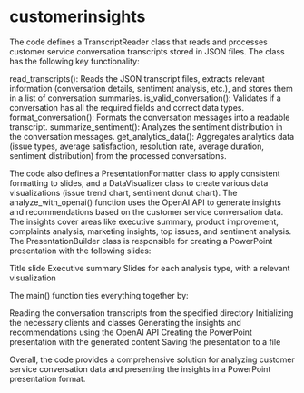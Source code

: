 # customerinsights

The code defines a TranscriptReader class that reads and processes customer service conversation transcripts stored in JSON files. The class has the following key functionality:

read_transcripts(): Reads the JSON transcript files, extracts relevant information (conversation details, sentiment analysis, etc.), and stores them in a list of conversation summaries.
is_valid_conversation(): Validates if a conversation has all the required fields and correct data types.
format_conversation(): Formats the conversation messages into a readable transcript.
summarize_sentiment(): Analyzes the sentiment distribution in the conversation messages.
get_analytics_data(): Aggregates analytics data (issue types, average satisfaction, resolution rate, average duration, sentiment distribution) from the processed conversations.

The code also defines a PresentationFormatter class to apply consistent formatting to slides, and a DataVisualizer class to create various data visualizations (issue trend chart, sentiment donut chart).
The analyze_with_openai() function uses the OpenAI API to generate insights and recommendations based on the customer service conversation data. The insights cover areas like executive summary, product improvement, complaints analysis, marketing insights, top issues, and sentiment analysis.
The PresentationBuilder class is responsible for creating a PowerPoint presentation with the following slides:

Title slide
Executive summary
Slides for each analysis type, with a relevant visualization

The main() function ties everything together by:

Reading the conversation transcripts from the specified directory
Initializing the necessary clients and classes
Generating the insights and recommendations using the OpenAI API
Creating the PowerPoint presentation with the generated content
Saving the presentation to a file

Overall, the code provides a comprehensive solution for analyzing customer service conversation data and presenting the insights in a PowerPoint presentation format.
